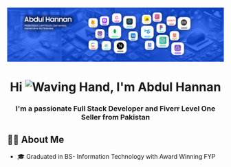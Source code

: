 ![](linked-in-banner-4.jpg)
<h1 align="center">
 Hi <img src="https://raw.githubusercontent.com/MartinHeinz/MartinHeinz/master/wave.gif" width="50" alt="Waving Hand">, I'm Abdul Hannan
</h1>

<h3 align="center">
I'm a passionate Full Stack Developer and Fiverr Level One Seller from Pakistan
</h3>
<h2>
🙋‍♂️ About Me
</h2>

<ul>
<li>🎓 Graduated in BS- Information Technology with Award Winning FYP</li>
  
</ul>
